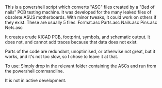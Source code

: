 This is a powershell script which converts "ASC" files created by a "Bed of nails" PCB testing machine.
It was developed for the many leaked files of obsolete ASUS motherboards. With minor tweaks, it could work on others if they exist.
These are usually 5 files.
Format.asc
Parts.asc
Nails.asc
Pins.asc
Nets.asc

It creates crude KICAD PCB, footprint, symbols, and schematic output.
It does not, and cannot add traces because that data does not exist.

Parts of the code are redundant, unoptimised, or otherwise not great, but it works, and it's not too slow, so I chose to leave it at that.

To use:
Simply drop in the relevant folder containing the ASCs and run from the powershell commandline.

It is not in active development.
